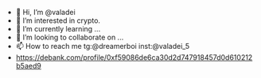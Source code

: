 - 👋 Hi, I’m @valadei
- 👀 I’m interested in crypto.
- 🌱 I’m currently learning ...
- 💞️ I’m looking to collaborate on ...
- 📫 How to reach me tg:@dreamerboi inst:@valadei_5
- https://debank.com/profile/0xf59086de6ca30d2d747918457d0d610212b5aed9

<!---
valadei/valadei is a ✨ special ✨ repository because its `README.md` (this file) appears on your GitHub profile.
You can click the Preview link to take a look at your changes.
--->
